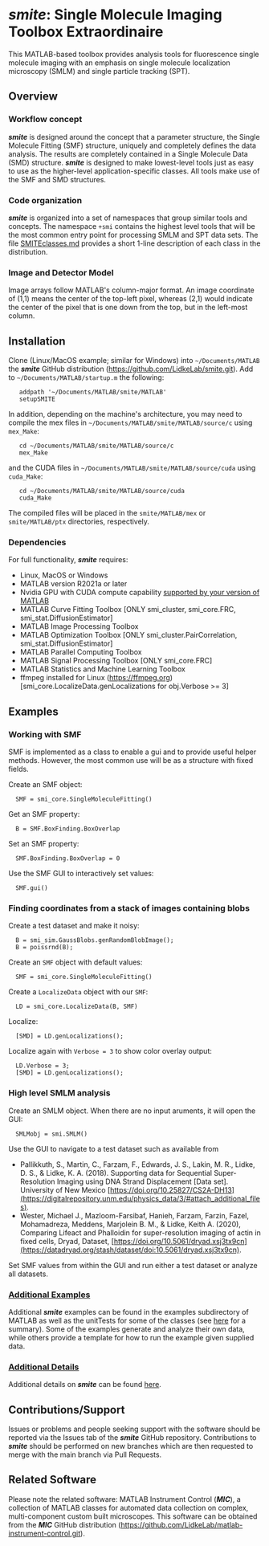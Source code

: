 # ***smite***: Single Molecule Imaging Toolbox Extraordinaire

This MATLAB-based toolbox provides analysis tools for fluorescence
single molecule imaging with an emphasis on single molecule
localization microscopy (SMLM) and single particle tracking (SPT).

## Overview

### Workflow concept
***smite*** is designed around the concept that a parameter structure,
the Single Molecule Fitting (SMF) structure, uniquely and completely
defines the data analysis.  The results are completely contained
in a Single Molecule Data (SMD) structure.  ***smite*** is designed
to make lowest-level tools just as easy to use as the higher-level
application-specific classes.  All tools make use of the SMF and
SMD structures.

### Code organization
***smite*** is organized into a set of namespaces that group similar
tools and concepts.  The namespace  `+smi`  contains the highest
level tools that will be the most common entry point for processing
SMLM and SPT data sets.  The file [SMITEclasses.md](doc/SMITEclasses.md)
provides a short 1-line description of each class in the distribution.

### Image and Detector Model
Image arrays follow MATLAB's column-major format.  An image coordinate
of (1,1) means the center of the top-left pixel, whereas (2,1) would
indicate the center of the pixel that is one down from the top, but
in the left-most column.

## Installation
Clone (Linux/MacOS example; similar for Windows) into `~/Documents/MATLAB`
the ***smite*** GitHub distribution
(https://github.com/LidkeLab/smite.git).  Add to
`~/Documents/MATLAB/startup.m` the following:
```
   addpath '~/Documents/MATLAB/smite/MATLAB'
   setupSMITE
```
In addition, depending on the machine's architecture, you may need to
compile the mex files in `~/Documents/MATLAB/smite/MATLAB/source/c`
using `mex_Make`:
```
   cd ~/Documents/MATLAB/smite/MATLAB/source/c
   mex_Make
```
and the CUDA files in `~/Documents/MATLAB/smite/MATLAB/source/cuda`
using `cuda_Make`:
```
   cd ~/Documents/MATLAB/smite/MATLAB/source/cuda
   cuda_Make
```
The compiled files will be placed in the `smite/MATLAB/mex` or
`smite/MATLAB/ptx` directories, respectively.

### Dependencies
For full functionality, ***smite*** requires:
- Linux, MacOS or Windows
- MATLAB version R2021a or later
- Nvidia GPU with CUDA compute capability [supported by your version of MATLAB](https://www.mathworks.com/help/parallel-computing/gpu-support-by-release.html)
- MATLAB Curve Fitting Toolbox [ONLY smi_cluster, smi_core.FRC,
  smi_stat.DiffusionEstimator]
- MATLAB Image Processing Toolbox
- MATLAB Optimization Toolbox [ONLY smi_cluster.PairCorrelation,
  smi_stat.DiffusionEstimator]
- MATLAB Parallel Computing Toolbox
- MATLAB Signal Processing Toolbox [ONLY smi_core.FRC]
- MATLAB Statistics and Machine Learning Toolbox
- ffmpeg installed for Linux (https://ffmpeg.org)
  [smi_core.LocalizeData.genLocalizations for obj.Verbose >= 3]

## Examples
### Working with SMF
SMF is implemented as a class to enable a gui and to provide useful
helper methods.  However, the most common use will be as a structure
with fixed fields.

Create an SMF object:
```
  SMF = smi_core.SingleMoleculeFitting()
```
Get an SMF property:
```
  B = SMF.BoxFinding.BoxOverlap
```
Set an SMF property:
```
  SMF.BoxFinding.BoxOverlap = 0
```
Use the SMF GUI to interactively set values:
```
  SMF.gui()
```

### Finding coordinates from a stack of images containing blobs

Create a test dataset and make it noisy:
```
  B = smi_sim.GaussBlobs.genRandomBlobImage();
  B = poissrnd(B);
```
Create an `SMF` object with default values:
```
  SMF = smi_core.SingleMoleculeFitting()
```
Create a `LocalizeData` object with our `SMF`:
```
  LD = smi_core.LocalizeData(B, SMF)
```
Localize:
```
  [SMD] = LD.genLocalizations();
```

Localize again with `Verbose = 3` to show color overlay output:
```
  LD.Verbose = 3;
  [SMD] = LD.genLocalizations();
```

### High level SMLM analysis

Create an SMLM object.  When there are no input aruments, it will open the GUI:
```
  SMLMobj = smi.SMLM()  
```
Use the GUI to navigate to a test dataset such as available from

- Pallikkuth, S., Martin, C., Farzam, F., Edwards, J. S., Lakin,
  M. R., Lidke, D. S., & Lidke, K. A. (2018). Supporting data for
  Sequential Super-Resolution Imaging using DNA Strand Displacement
  [Data set]. University of New Mexico
  [https://doi.org/10.25827/CS2A-DH13](https://digitalrepository.unm.edu/physics_data/3/#attach_additional_files).
- Wester, Michael J., Mazloom-Farsibaf, Hanieh, Farzam, Farzin,
  Fazel, Mohamadreza, Meddens, Marjolein B. M., & Lidke, Keith A.
  (2020), Comparing Lifeact and Phalloidin for super-resolution imaging
  of actin in fixed cells, Dryad, Dataset,
  [https://doi.org/10.5061/dryad.xsj3tx9cn](https://datadryad.org/stash/dataset/doi:10.5061/dryad.xsj3tx9cn).

Set SMF values from within the GUI and run either a test dataset
or analyze all datasets.

### [Additional Examples](MATLAB/examples/README.md)
Additional ***smite*** examples can be found in the examples
subdirectory of MATLAB as well as the unitTests for some of the
classes (see [here](MATLAB/examples/README.md) for a summary).  Some
of the examples generate and analyze their own data, while others
provide a template for how to run the example given supplied data.

### [Additional Details](doc/DetailedOverview.md)
Additional details on ***smite*** can be found
[here](doc/DetailedOverview.md).

## Contributions/Support
Issues or problems and people seeking support with the software
should be reported via the Issues tab of the ***smite*** GitHub
repository.  Contributions to ***smite*** should be performed on
new branches which are then requested to merge with the main branch
via Pull Requests.

## Related Software
Please note the related software: MATLAB Instrument Control
(***MIC***), a collection of MATLAB classes for automated data
collection on complex, multi-component custom built microscopes.
This software can be obtained from the ***MIC*** GitHub distribution
(https://github.com/LidkeLab/matlab-instrument-control.git).
